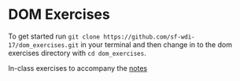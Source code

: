 # DOM Exercises

To get started run `git clone https://github.com/sf-wdi-17/dom_exercises.git` in your terminal and then change in to the dom exercises directory with `cd dom_exercises`.

In-class exercises to accompany the [notes](https://github.com/sf-wdi-17/notes/tree/master/lectures/week-01/_4_thursday/dusk)
